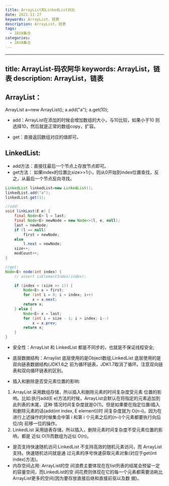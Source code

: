 ```yaml
---
title: ArrayList和LinkedList对比
date: 2021-11-27
keywords: ArrayList，链表
description: ArrayList，链表
tags:
  - JAVA集合
categories:
  - JAVA集合
---
```


---
title: ArrayList-码农阿华
keywords: ArrayList，链表
description: ArrayList，链表
---


## ArrayList：
ArrayList a=new ArrayList();
a.add("a");
a.get(10);

- add：ArrayList在添加的时候会增加数组的大小，与10比较，如果小于10 则选择10，然后就是正常的数组copy，扩容。

- get：直接返回数组对应的值即可。


## LinkedList:

- add方法：直接往最后一个节点上存放节点即可。
- get方法：
如果index的位置比size>>1小，则从0开始到index位置查找，反之，从最后一个节点反向寻找。

```java
LinkedList linkedList=new LinkedList();
linkedList.add("a");
linkedList.get(1);

//add:
void linkLast(E e) {
    final Node<E> l = last;
    final Node<E> newNode = new Node<>(l, e, null);
    last = newNode;
    if (l == null)
        first = newNode;
    else
        l.next = newNode;
    size++;
    modCount++;
} 

//get:
Node<E> node(int index) {
    // assert isElementIndex(index);

    if (index < (size >> 1)) {
        Node<E> x = first;
        for (int i = 0; i < index; i++)
            x = x.next;
        return x;
    } else {
        Node<E> x = last;
        for (int i = size - 1; i > index; i--)
            x = x.prev;
        return x;
    }
}
```


- 安全性：ArrayList 和 LinkedList 都是不同步的，也就是不保证线程安全;
- 底层数据结构：Arraylist 底层使用的是Object数组;LinkedList 底层使用的是双向链表数据结构(JDK1.6之 前为循环链表，JDK1.7取消了循环。注意双向链表和双向循环链表的区别。

- 插入和删除是否受元素位置的影响: 
1. ArrayList 采用数组存储，所以插入和删除元素的时间复杂度受元素 位置的影响。比如:执行add(E e)方法的时候，ArrayList会默认在将指定的元素追加到此列表的末尾，这种 情况时间复杂度就是O(1)。但是如果要在指定位置i插入和删除元素的话(add(int index, E element))时 间复杂度就为 O(n-i)。因为在进行上述操作的时候集合中第 i 和第 i 个元素之后的(n-i)个元素都要执行向后位/向 前移一位的操作。
2. LinkedList 采用链表存储，所以插入，删除元素时间复杂度不受元素位置的影响，都是 近似 O(1)而数组为近似 O(n)。

- 是否支持快速随机访问:LinkedList 不支持高效的随机元素访问，而 ArrayList 支持。快速随机访问就是通 过元素的序号快速获取元素对象(对应于get(int index)方法)。
- 内存空间占用: ArrayList的空 间浪费主要体现在在list列表的结尾会预留一定的容量空间，而LinkedList的空 间花费则体现在它的每一个元素都需要消耗比ArrayList更多的空间(因为要存放直接后继和直接前驱以及数 据)。

